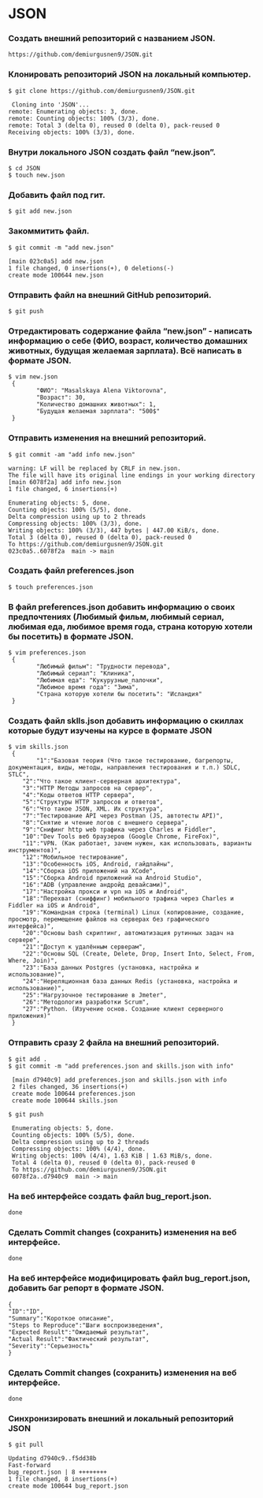 # JSON

### Создать внешний репозиторий c названием JSON.

`https://github.com/demiurgusnen9/JSON.git`

### Клонировать репозиторий JSON на локальный компьютер.
```
$ git clone https://github.com/demiurgusnen9/JSON.git
 
 Cloning into 'JSON'...
remote: Enumerating objects: 3, done.
remote: Counting objects: 100% (3/3), done.
remote: Total 3 (delta 0), reused 0 (delta 0), pack-reused 0
Receiving objects: 100% (3/3), done.
```
### Внутри локального JSON создать файл “new.json”.
```
$ cd JSON
$ touch new.json
```
### Добавить файл под гит.
`
$ git add new.json
`
### Закоммитить файл.
```
$ git commit -m "add new.json"
 
[main 023c0a5] add new.json
1 file changed, 0 insertions(+), 0 deletions(-)
create mode 100644 new.json
``` 
### Отправить файл на внешний GitHub репозиторий.
`
$ git push
`
### Отредактировать содержание файла “new.json” - написать информацию о себе (ФИО, возраст, количество домашних животных, будущая желаемая зарплата). Всё написать в формате JSON.
```
$ vim new.json
 {
        "ФИО": "Masalskaya Alena Viktorovna",
        "Возраст": 30,
        "Количество домашних животных": 1,
        "Будущая желаемая зарплата": "500$"
 }
 ``` 
### Отправить изменения на внешний репозиторий.
```
$ git commit -am "add info new.json"
 
warning: LF will be replaced by CRLF in new.json.
The file will have its original line endings in your working directory
[main 6078f2a] add info new.json
1 file changed, 6 insertions(+)
``` 
```$ git push
Enumerating objects: 5, done.
Counting objects: 100% (5/5), done.
Delta compression using up to 2 threads
Compressing objects: 100% (3/3), done.
Writing objects: 100% (3/3), 447 bytes | 447.00 KiB/s, done.
Total 3 (delta 0), reused 0 (delta 0), pack-reused 0
To https://github.com/demiurgusnen9/JSON.git
023c0a5..6078f2a  main -> main
```
### Создать файл preferences.json
`
$ touch preferences.json
`
### В файл preferences.json добавить информацию о своих предпочтениях (Любимый фильм, любимый сериал, любимая еда, любимое время года, страна которую хотели бы посетить) в формате JSON.
```
$ vim preferences.json
 {
        "Любимый фильм": "Трудности перевода",
        "Любимый сериал": "Клиника",
        "Любимая еда": "Кукурузные_палочки",
        "Любимое время года": "Зима",
        "Страна которую хотели бы посетить": "Исландия"
 }
```
### Создать файл sklls.json добавить информацию о скиллах которые будут изучены на курсе в формате JSON
```
$ vim skills.json
 {
        "1":"Базовая теория (Что такое тестирование, багрепорты, документация, виды, методы, направления тестирования и т.п.) SDLC, STLC",
	"2":"Что такое клиент-серверная архитектура",
	"3":"HTTP Методы запросов на сервер",
	"4":"Коды ответов HTTP сервера",
	"5":"Структуры HTTP запросов и ответов",
	"6":"Что такое JSON, XML. Их структура",
	"7":"Тестирование API через Postman (JS, автотесты API)",
	"8":"Снятие и чтение логов c внешнего сервера",
	"9":"Снифинг http web трафика через Charles и Fiddler",
	"10":"Dev Tools веб браузеров (Google Chrome, FireFox)",
	"11":"VPN. (Как работает, зачем нужен, как использовать, варианты инструментов)",
	"12":"Мобильное тестирование",
	"13":"Особенность iOS, Android, гайдлайны",
	"14":"Сборка iOS приложений на XCode",
	"15":"Сборка Android приложений на Android Studio",
	"16":"ADB (управление андройд девайсами)",
	"17":"Настройка прокси и vpn на iOS и Android",
	"18":"Перехват (сниффинг) мобильного трафика через Charles и Fiddler на iOS и Android",
	"19":"Командная строка (terminal) Linux (копирование, создание, просмотр, перемещение файлов на серверах без графического интерфейса)",
	"20":"Основы bash скриптинг, автоматизация рутинных задач на сервере",
	"21":"Доступ к удалённым серверам",
	"22":"Основы SQL (Create, Delete, Drop, Insert Into, Select, From, Where, Join)",
	"23":"База данных Postgres (установка, настройка и использование)",
	"24":"Нереляционная база данных Redis (установка, настройка и использование)",
	"25":"Нагрузочное тестирование в Jmeter",
	"26":"Методология разработки Scrum",
	"27":"Python. (Изучение основ. Создание клиент серверного приложения)"
 }
 ```
### Отправить сразу 2 файла на внешний репозиторий.
```
$ git add .
$ git commit -m "add preferences.json and skills.json with info"
 
 [main d7940c9] add preferences.json and skills.json with info
 2 files changed, 36 insertions(+)
 create mode 100644 preferences.json
 create mode 100644 skills.json
 
$ git push
 
 Enumerating objects: 5, done.
 Counting objects: 100% (5/5), done.
 Delta compression using up to 2 threads
 Compressing objects: 100% (4/4), done.
 Writing objects: 100% (4/4), 1.63 KiB | 1.63 MiB/s, done.
 Total 4 (delta 0), reused 0 (delta 0), pack-reused 0
 To https://github.com/demiurgusnen9/JSON.git
 6078f2a..d7940c9  main -> main
```
### На веб интерфейсе создать файл bug_report.json.
`
done
`
### Сделать Commit changes (сохранить) изменения на веб интерфейсе.
`
done
`
### На веб интерфейсе модифицировать файл bug_report.json, добавить баг репорт в формате JSON.
```
{
"ID":"ID",
"Summary":"Короткое описание",
"Steps to Reproduce":"Шаги воспроизведения",
"Expected Result":"Ожидаемый результат",
"Actual Result":"Фактический результат",
"Severity":"Серьезность"
}
```
### Сделать Commit changes (сохранить) изменения на веб интерфейсе.
`
done
`
### Синхронизировать внешний и локальный репозиторий JSON
```
$ git pull

Updating d7940c9..f5dd38b
Fast-forward
bug_report.json | 8 ++++++++
1 file changed, 8 insertions(+)
create mode 100644 bug_report.json
```
